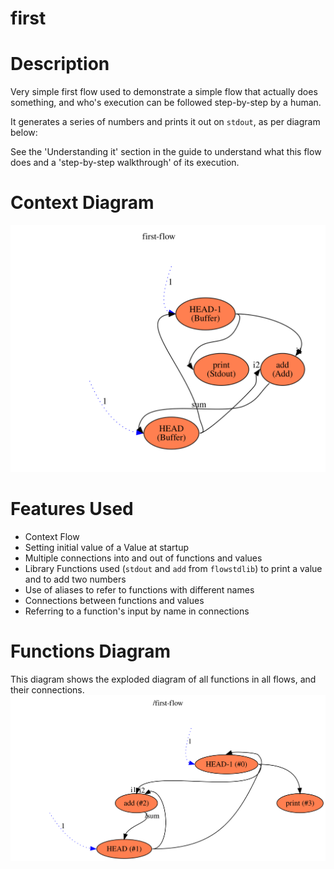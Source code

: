 first
==

Description
===
Very simple first flow used to demonstrate a simple flow that actually does something, and who's execution can be followed
step-by-step by a human.

It generates a series of numbers and prints it out on `stdout`, as per diagram below:

See the 'Understanding it' section in the guide to understand
what this flow does and a 'step-by-step walkthrough' of its execution.

Context Diagram
===
![Context diagram](context.dot.svg)

Features Used
===
* Context Flow
* Setting initial value of a Value at startup
* Multiple connections into and out of functions and values
* Library Functions used (`stdout` and `add` from `flowstdlib`) to print a value and to add two numbers
* Use of aliases to refer to functions with different names
* Connections between functions and values
* Referring to a function's input by name in connections

Functions Diagram
===
This diagram shows the exploded diagram of all functions in all flows, and their connections.
![Full functions diagram](functions.dot.svg)